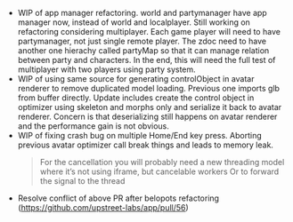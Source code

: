 - WIP of app manager refactoring. world and partymanager have app manager now, instead of world and localplayer. Still working on refactoring considering multiplayer. Each game player will need to have partymanager, not just single remote player. The zdoc need to have another one hierachy called partyMap so that it can manage relation between party and characters. In the end, this will need the full test of multiplayer with two players using party system.
- WIP of using same source for generating controlObject in avatar renderer to remove duplicated model loading. Previous one imports glb from buffer directly. Update includes create the control object in optimizer using skeleton and morphs only and serialize it back to avatar renderer. Concern is that deserializing still happens on avatar renderer and the performance gain is not obvious.
- WIP of fixing crash bug on multiple Home/End key press. Aborting previous avatar optimizer call break things and leads to memory leak.
  > For the cancellation you will probably need a new threading model where it’s not using iframe, but cancelable workers
  > Or to forward the signal to the thread
- Resolve conflict of above PR after belopots refactoring (https://github.com/upstreet-labs/app/pull/56)
